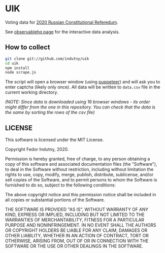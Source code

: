 # UIK

Voting data for [2020 Russian Constitutional Referedum][referendum].

See [observablehq page][analysis] for the interactive data analysis.

## How to collect

```sh
git clone git://github.com/indutny/uik
cd uik
npm install
node scrape.js
```

The script will open a browser window (using [puppeteer][]) and will ask you
to enter captcha (likely only once). All data will be written to `data.csv` file
in the current working directory.

_(NOTE: Since data is downloaded using 16 browser windows - its order might
differ from the one in this repository. You can check that the data is the same
by sorting the rows of the csv file)_

## LICENSE

This software is licensed under the MIT License.

Copyright Fedor Indutny, 2020.

Permission is hereby granted, free of charge, to any person obtaining a
copy of this software and associated documentation files (the
"Software"), to deal in the Software without restriction, including
without limitation the rights to use, copy, modify, merge, publish,
distribute, sublicense, and/or sell copies of the Software, and to permit
persons to whom the Software is furnished to do so, subject to the
following conditions:

The above copyright notice and this permission notice shall be included
in all copies or substantial portions of the Software.

THE SOFTWARE IS PROVIDED "AS IS", WITHOUT WARRANTY OF ANY KIND, EXPRESS
OR IMPLIED, INCLUDING BUT NOT LIMITED TO THE WARRANTIES OF
MERCHANTABILITY, FITNESS FOR A PARTICULAR PURPOSE AND NONINFRINGEMENT. IN
NO EVENT SHALL THE AUTHORS OR COPYRIGHT HOLDERS BE LIABLE FOR ANY CLAIM,
DAMAGES OR OTHER LIABILITY, WHETHER IN AN ACTION OF CONTRACT, TORT OR
OTHERWISE, ARISING FROM, OUT OF OR IN CONNECTION WITH THE SOFTWARE OR THE
USE OR OTHER DEALINGS IN THE SOFTWARE.

[referendum]: http://www.vybory.izbirkom.ru/region/izbirkom?action=show&global=1&vrn=100100163596966&region=0&prver=0&pronetvd=null
[puppeteer]: https://github.com/puppeteer/puppeteer
[analysis]: https://observablehq.com/@indutny/2020-russian-constitutional-referendum
